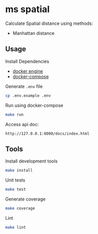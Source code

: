 # ms spatial

Calculate Spatial distance using methods:
 * Manhattan distance 

## Usage

Install Dependencies

* [docker engine](https://docs.docker.com/engine/install/ubuntu/)
* [docker-compose](https://docs.docker.com/compose/install/) 

Generate `.env` file
```bash
cp .env.example .env
```
Run using docker-compose
```bash
make run
```

Access api doc:
```
http://127.0.0.1:8000/docs/index.html
```

## Tools
Install development tools
```bash
make install
```

Unit tests
```bash
make test
```

Generate coverage
```bash
make coverage
```

Lint
```bash
make lint
```